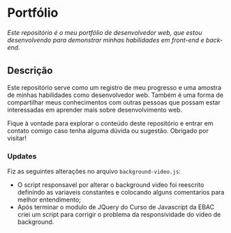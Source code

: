 # Portfólio
###### Este repositório é o meu portfólio de desenvolvedor web, que estou desenvolvendo para demonstrar minhas habilidades em front-end e back-end. 
## Descrição

Este repositório serve como um registro de meu progresso e uma amostra de minhas habilidades como desenvolvedor web. Também é uma forma de compartilhar meus conhecimentos com outras pessoas que possam estar interessadas em aprender mais sobre desenvolvimento web.

Fique à vontade para explorar o conteúdo deste repositório e entrar em contato comigo caso tenha alguma dúvida ou sugestão. Obrigado por visitar!
### Updates

Fiz as seguintes alterações no arquivo `background-video.js`:

- O script responsavel por alterar o background video foi reescrito definindo as variaveis constantes e colocando alguns comentarios para melhor entendimento;  
- Após terminar o modulo de JQuery do Curso de Javascript da EBAC criei um script para corrigir o problema da responsividade do video de background.  